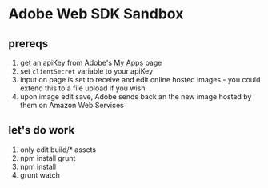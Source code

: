 # Adobe Web SDK Sandbox

## prereqs
1. get an apiKey from Adobe's [My Apps](https://creativesdk.adobe.com/myapps.html#) page
2. set `clientSecret` variable to your apiKey
3. input on page is set to receive and edit online hosted images - you could extend this to a file upload if you wish
4. upon image edit save, Adobe sends back an the new image hosted by them on Amazon Web Services

## let's do work
1.  only edit build/* assets
2.  npm install grunt
3.  npm install
4.  grunt watch
